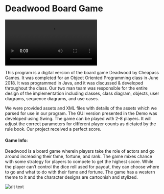 # Deadwood Board Game

![Video Demo](https://raw.githubusercontent.com/prestondcarroll/projects/master/Deadwood_Board_Game/deadwood_demo.mp4)

This program is a digital version of the board game Deadwood by Cheapass Games. It was completed for an Object Oriented Programming
class in June 2018. It was programmed in Java, and it was discussed & developed throughout the class. Our two man team was 
responsible for the entire design of the implementation including classes, class diagram, objects, user diagrams, sequence diagrams,
and use cases. 

We were provided assets and XML files with details of the assets which we parsed for use in our program. The GUI version presented 
in the Demo was developed using Swing. The game can be played with 2-8 players. It will adjust the correct parameters for
different player counts as dictated by the rule book. Our project received a perfect score.

#### Game Info:
Deadwood is a board game wherein players take the role of actors and go around increasing their fame, fortune, and rank. 
The game mixes chance with some strategy for players to compete to get the highest score. While the player can’t control 
the dice roll used for payout, they can choose where to go and what to do with their fame and fortune. The game has a western
theme to it and the character designs are cartoonish and stylized. 

![alt text](https://raw.githubusercontent.com/prestondcarroll/projects/master/Deadwood_Board_Game/deawood.png)
